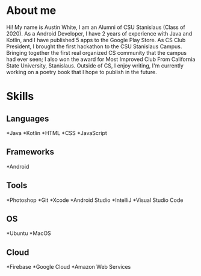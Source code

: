 # About me
Hi! My name is Austin White, I am an Alumni of CSU Stanislaus (Class of 2020). As a Android Developer, I have 2 years of experience with Java and Kotlin, and I have published 5 apps to the Google Play Store. As CS Club President, I brought the first hackathon to the CSU Stanislaus Campus. Bringing together the first real organized CS community that the campus had ever seen; I also won the award for Most Improved Club From California State University, Stanislaus. Outside of CS, I enjoy writing, I'm currently working on a poetry book that I hope to publish in the future.


# Skills
## Languages 
*Java 
*Kotlin 
*HTML 
*CSS 
*JavaScript

## Frameworks 
*Android

## Tools 
*Photoshop 
*Git 
*Xcode 
*Android Studio 
*IntelliJ 
*Visual Studio Code

## OS 
*Ubuntu 
*MacOS

## Cloud 
*Firebase 
*Google Cloud 
*Amazon Web Services
